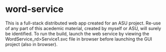 # word-service
This is a full-stack distributed web app created for an ASU project. Re-use of any part of this acedemic material, created by myself or ASU, will surely be identified.
To run the build, launch the web service by viewing the WordService_rd>Service1.svc file in browser before launching the GUI project (also in browser).
